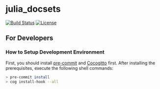 # julia_docsets

[![Build Status](https://img.shields.io/github/actions/workflow/status/raifthenerd/julia_docsets/CI.yml)](https://github.com/raifthenerd/julia_docsets/actions/workflows/CI.yml?query=branch%3Amain)
[![License](https://img.shields.io/github/license/raifthenerd/julia_docsets)](LICENSE)

## For Developers

### How to Setup Development Environment

First, you should install [pre-commit] and [Cocogitto] first.
After installing the prerequisites, execute the following shell commands:

```bash
> pre-commit install
> cog install-hook --all
```

[pre-commit]: https://pre-commit.com/
[Cocogitto]: https://docs.cocogitto.io/
